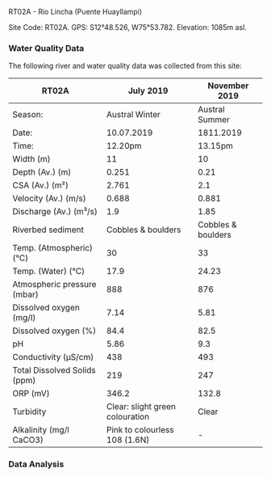 
RT02A - Rio Lincha (Puente Huayllampi)

Site Code: RT02A.  GPS: S12°48.526, W75°53.782. Elevation:
1085m asl.

### Water Quality Data

The following river and water quality data was collected from this site:

| RT02A                        | July 2019                     | November 2019            |
|------------------------------|-------------------------------|--------------------------|
| Season:                      | Austral Winter                | Austral Summer           |
| Date:                        | 10.07.2019                    | 1811.2019                |
| Time:                        | 12.20pm                       | 13.15pm                  |
| Width (m)                    | 11                            | 10                       |
| Depth (Av.) (m)              | 0.251                         | 0.21                     |
| CSA (Av.) (m²)               | 2.761                         | 2.1                      |
| Velocity (Av.) (m/s)         | 0.688                         | 0.881                    |
| Discharge (Av.) (m³/s)       | 1.9                           | 1.85                     |
| Riverbed sediment            | Cobbles & boulders            | Cobbles & boulders       |
| Temp. (Atmospheric) (°C)     | 30                            | 33                       |
| Temp. (Water) (°C)           | 17.9                          | 24.23                    |
| Atmospheric pressure (mbar)  | 888                           | 876                      |
| Dissolved oxygen (mg/l)      | 7.14                          | 5.81                     |
| Dissolved oxygen (%)         | 84.4                          | 82.5                     |
| pH                           | 5.86                          | 9.3                      |
| Conductivity (µS/cm)         | 438                           | 493                      |
| Total Dissolved Solids (ppm) | 219                           | 247                      |
| ORP (mV)                     | 346.2                         | 132.8                    |
| Turbidity                    | Clear: slight green colouration| Clear                  |
| Alkalinity (mg/l CaCO3)      | Pink to colourless 108 (1.6N) |  -                       |

### Data Analysis

